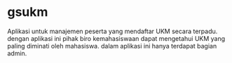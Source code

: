 # gsukm
Aplikasi untuk manajemen peserta yang mendaftar UKM secara terpadu. 
dengan aplikasi ini pihak biro kemahasiswaan dapat mengetahui UKM yang paling diminati oleh mahasiswa. dalam aplikasi ini hanya terdapat bagian admin.
